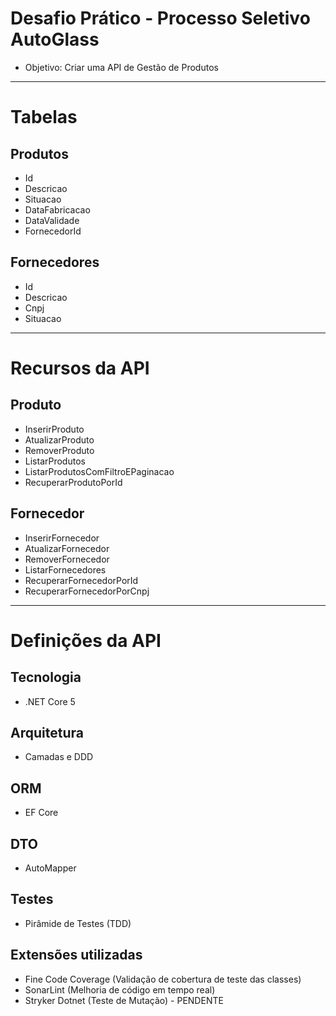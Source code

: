 # Desafio Prático - Processo Seletivo AutoGlass
- Objetivo: Criar uma API de Gestão de Produtos

---

# Tabelas

## Produtos
- Id
- Descricao
- Situacao
- DataFabricacao
- DataValidade
- FornecedorId

## Fornecedores
- Id
- Descricao
- Cnpj
- Situacao

---

# Recursos da API

## Produto
- InserirProduto
- AtualizarProduto
- RemoverProduto
- ListarProdutos
- ListarProdutosComFiltroEPaginacao
- RecuperarProdutoPorId

## Fornecedor
- InserirFornecedor
- AtualizarFornecedor
- RemoverFornecedor
- ListarFornecedores
- RecuperarFornecedorPorId
- RecuperarFornecedorPorCnpj

---

# Definições da API

## Tecnologia
- .NET Core 5
## Arquitetura
- Camadas e DDD
## ORM
- EF Core
## DTO
- AutoMapper
## Testes
- Pirâmide de Testes (TDD)

## Extensões utilizadas
- Fine Code Coverage (Validação de cobertura de teste das classes)
- SonarLint (Melhoria de código em tempo real)
- Stryker Dotnet (Teste de Mutação) - PENDENTE
